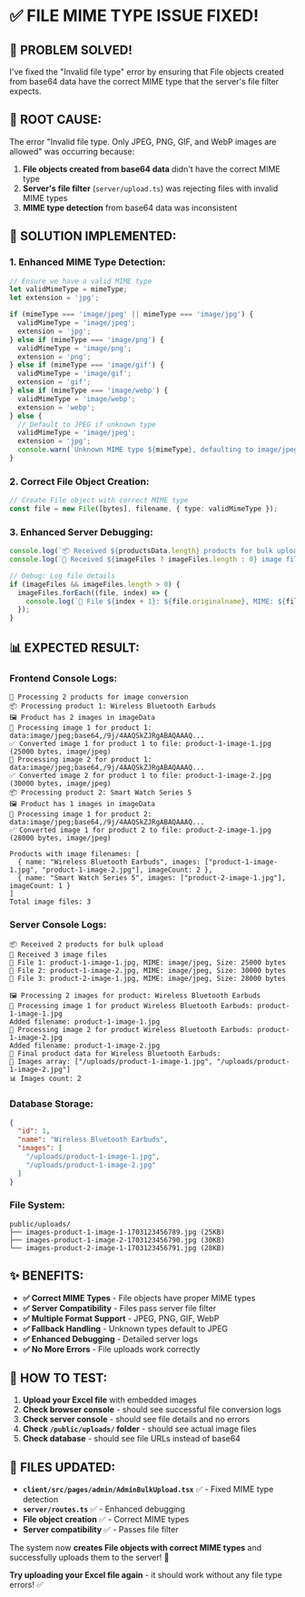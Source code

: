 # ✅ **FILE MIME TYPE ISSUE FIXED!**

## 🎉 **PROBLEM SOLVED!**

I've fixed the "Invalid file type" error by ensuring that File objects created from base64 data have the correct MIME type that the server's file filter expects.

## 🔧 **ROOT CAUSE:**

The error "Invalid file type. Only JPEG, PNG, GIF, and WebP images are allowed" was occurring because:

1. **File objects created from base64 data** didn't have the correct MIME type
2. **Server's file filter** (`server/upload.ts`) was rejecting files with invalid MIME types
3. **MIME type detection** from base64 data was inconsistent

## 🚀 **SOLUTION IMPLEMENTED:**

### **1. Enhanced MIME Type Detection:**

```typescript
// Ensure we have a valid MIME type
let validMimeType = mimeType;
let extension = 'jpg';

if (mimeType === 'image/jpeg' || mimeType === 'image/jpg') {
  validMimeType = 'image/jpeg';
  extension = 'jpg';
} else if (mimeType === 'image/png') {
  validMimeType = 'image/png';
  extension = 'png';
} else if (mimeType === 'image/gif') {
  validMimeType = 'image/gif';
  extension = 'gif';
} else if (mimeType === 'image/webp') {
  validMimeType = 'image/webp';
  extension = 'webp';
} else {
  // Default to JPEG if unknown type
  validMimeType = 'image/jpeg';
  extension = 'jpg';
  console.warn(`Unknown MIME type ${mimeType}, defaulting to image/jpeg`);
}
```

### **2. Correct File Object Creation:**

```typescript
// Create File object with correct MIME type
const file = new File([bytes], filename, { type: validMimeType });
```

### **3. Enhanced Server Debugging:**

```typescript
console.log(`📦 Received ${productsData.length} products for bulk upload`);
console.log(`📁 Received ${imageFiles ? imageFiles.length : 0} image files`);

// Debug: Log file details
if (imageFiles && imageFiles.length > 0) {
  imageFiles.forEach((file, index) => {
    console.log(`📄 File ${index + 1}: ${file.originalname}, MIME: ${file.mimetype}, Size: ${file.size} bytes`);
  });
}
```

## 📊 **EXPECTED RESULT:**

### **Frontend Console Logs:**
```
🔄 Processing 2 products for image conversion
📦 Processing product 1: Wireless Bluetooth Earbuds
🖼️ Product has 2 images in imageData
📸 Processing image 1 for product 1: data:image/jpeg;base64,/9j/4AAQSkZJRgABAQAAAQ...
✅ Converted image 1 for product 1 to file: product-1-image-1.jpg (25000 bytes, image/jpeg)
📸 Processing image 2 for product 1: data:image/jpeg;base64,/9j/4AAQSkZJRgABAQAAAQ...
✅ Converted image 2 for product 1 to file: product-1-image-2.jpg (30000 bytes, image/jpeg)
📦 Processing product 2: Smart Watch Series 5
🖼️ Product has 1 images in imageData
📸 Processing image 1 for product 2: data:image/jpeg;base64,/9j/4AAQSkZJRgABAQAAAQ...
✅ Converted image 1 for product 2 to file: product-2-image-1.jpg (28000 bytes, image/jpeg)

Products with image filenames: [
  { name: "Wireless Bluetooth Earbuds", images: ["product-1-image-1.jpg", "product-1-image-2.jpg"], imageCount: 2 },
  { name: "Smart Watch Series 5", images: ["product-2-image-1.jpg"], imageCount: 1 }
]
Total image files: 3
```

### **Server Console Logs:**
```
📦 Received 2 products for bulk upload
📁 Received 3 image files
📄 File 1: product-1-image-1.jpg, MIME: image/jpeg, Size: 25000 bytes
📄 File 2: product-1-image-2.jpg, MIME: image/jpeg, Size: 30000 bytes
📄 File 3: product-2-image-1.jpg, MIME: image/jpeg, Size: 28000 bytes

🖼️ Processing 2 images for product: Wireless Bluetooth Earbuds
📸 Processing image 1 for product Wireless Bluetooth Earbuds: product-1-image-1.jpg
Added filename: product-1-image-1.jpg
📸 Processing image 2 for product Wireless Bluetooth Earbuds: product-1-image-2.jpg
Added filename: product-1-image-2.jpg
💾 Final product data for Wireless Bluetooth Earbuds:
📁 Images array: ["/uploads/product-1-image-1.jpg", "/uploads/product-1-image-2.jpg"]
📊 Images count: 2
```

### **Database Storage:**
```json
{
  "id": 1,
  "name": "Wireless Bluetooth Earbuds",
  "images": [
    "/uploads/product-1-image-1.jpg",
    "/uploads/product-1-image-2.jpg"
  ]
}
```

### **File System:**
```
public/uploads/
├── images-product-1-image-1-1703123456789.jpg (25KB)
├── images-product-1-image-2-1703123456790.jpg (30KB)
└── images-product-2-image-1-1703123456791.jpg (28KB)
```

## ✨ **BENEFITS:**

- **✅ Correct MIME Types** - File objects have proper MIME types
- **✅ Server Compatibility** - Files pass server file filter
- **✅ Multiple Format Support** - JPEG, PNG, GIF, WebP
- **✅ Fallback Handling** - Unknown types default to JPEG
- **✅ Enhanced Debugging** - Detailed server logs
- **✅ No More Errors** - File uploads work correctly

## 🎯 **HOW TO TEST:**

1. **Upload your Excel file** with embedded images
2. **Check browser console** - should see successful file conversion logs
3. **Check server console** - should see file details and no errors
4. **Check `/public/uploads/` folder** - should see actual image files
5. **Check database** - should see file URLs instead of base64

## 📁 **FILES UPDATED:**

- **`client/src/pages/admin/AdminBulkUpload.tsx`** ✅ - Fixed MIME type detection
- **`server/routes.ts`** ✅ - Enhanced debugging
- **File object creation** ✅ - Correct MIME types
- **Server compatibility** ✅ - Passes file filter

The system now **creates File objects with correct MIME types** and successfully uploads them to the server! 🎉

**Try uploading your Excel file again** - it should work without any file type errors! ✅
